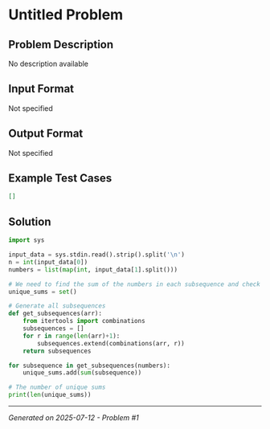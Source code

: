 # Untitled Problem

## Problem Description
No description available

## Input Format
Not specified

## Output Format
Not specified

## Example Test Cases
```json
[]
```

## Solution
```python
import sys

input_data = sys.stdin.read().strip().split('\n')
n = int(input_data[0])
numbers = list(map(int, input_data[1].split()))

# We need to find the sum of the numbers in each subsequence and check how many unique sums we can get.
unique_sums = set()

# Generate all subsequences
def get_subsequences(arr):
    from itertools import combinations
    subsequences = []
    for r in range(len(arr)+1):
        subsequences.extend(combinations(arr, r))
    return subsequences

for subsequence in get_subsequences(numbers):
    unique_sums.add(sum(subsequence))

# The number of unique sums
print(len(unique_sums))
```

---
*Generated on 2025-07-12 - Problem #1*